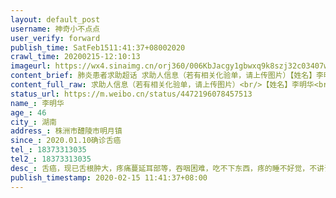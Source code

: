 ```yaml
---
layout: default_post
username: 神奇小不点点
user_verify: forward
publish_time: SatFeb1511:41:37+08002020
crawl_time: 20200215-12:10:13
imageurl: https://wx4.sinaimg.cn/orj360/006KbJacgy1gbwxq9k8szj32c03407wh.jpg
content_brief: 肺炎患者求助超话 求助人信息（若有相关化验单，请上传图片）【姓名】李明华【年龄】46【所在城市】湖南【所在小区、社区】株洲市醴陵市明月镇【患病时间】2020.01.10确诊舌癌【联系方式】18373313035【其他紧急联系人】18373313035【病情描述】 舌癌，现已舌根肿大，疼痛蔓延耳部等，吞咽 ...全文
content_full_raw: 求助人信息（若有相关化验单，请上传图片）<br/>【姓名】李明华<br/>【年龄】46<br/>【所在城市】湖南<br/>【所在小区、社区】株洲市醴陵市明月镇<br/>【患病时间】2020.01.10确诊舌癌<br/>【联系方式】18373313035<br/>【其他紧急联系人】18373313035<br/>【病情描述】舌癌，现已舌根肿大，疼痛蔓延耳部等，吞咽困难，吃不下东西，疼的睡不好觉，不讲话都疼讲话更疼！前面湖南湘雅本来约了初八进院，因为肺炎一拖再拖，后面也跑过45个医院因为肺炎都拒收。现在求路无门，已经等了1个多月了，不知道该怎么办，求求帮帮我们吧
status_url: https://m.weibo.cn/status/4472196078457513
name_: 李明华
age_: 46
city_: 湖南
address_: 株洲市醴陵市明月镇
since_: 2020.01.10确诊舌癌
tel_: 18373313035
tel2_: 18373313035
desc_: 舌癌，现已舌根肿大，疼痛蔓延耳部等，吞咽困难，吃不下东西，疼的睡不好觉，不讲话都疼讲话更疼！前面湖南湘雅本来约了初八进院，因为肺炎一拖再拖，后面也跑过45个医院因为肺炎都拒收。现在求路无门，已经等了1个多月了，不知道该怎么办，求求帮帮我们吧
publish_timestamp: 2020-02-15 11:41:37+08:00
---
```

